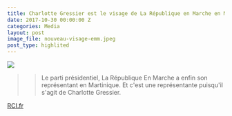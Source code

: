 ```yaml
---
title: Charlotte Gressier est le visage de La République en Marche en Martinique
date: 2017-10-30 00:00:00 Z
categories: Media
layout: post
image_file: nouveau-visage-emm.jpeg
post_type: highlited
---
```


![](http://rci.fm/sites/default/files/styles/cover_article_une_730x400/public/2017-10/WhatsApp%20Image%202017-10-31%20at%2011.19.55.jpeg?itok=HpijkwQl)
> > Le parti présidentiel, La République En Marche a enfin son représentant en Martinique. Et c'est une représentante puisqu'il s'agit de Charlotte Gressier.

[RCI.fr](http://rci.fm/infos/politique/charlotte-gressier-est-le-visage-de-la-republique-en-marche-en-martinique)
